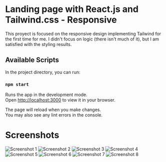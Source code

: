 # Landing page with React.js and Tailwind.css - Responsive

This proyect is focused on the responsive design implementing Tailwind for the first time for me. I didn't focus on logic (there isn't much of it), but I am satisfied with the styling results.

## Available Scripts

In the project directory, you can run:

### `npm start`

Runs the app in the development mode.\
Open [http://localhost:3000](http://localhost:3000) to view it in your browser.

The page will reload when you make changes.\
You may also see any lint errors in the console.


# Screenshots

![Screenshot 1](/src/assets/images/desk-hero.png)
![Screenshot 2](/src/assets/images/desk-special.png)
![Screenshot 3](/src/assets/images/mobile-hero.png)
![Screenshot 4](/src/assets/images/mobile-cards.png)
![Screenshot 5](/src/assets/images/mobile-footer.png)
![Screenshot 6](/src/assets/images/mobile-newsletter.png)
![Screenshot 7](/src/assets/images/mobile-products.png)
![Screenshot 8](/src/assets/images/mobile-reviews.png)